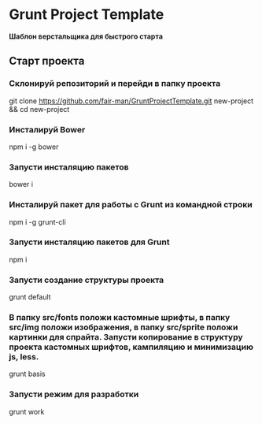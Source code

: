 # Grunt Project Template
**Шаблон верстальщика для быстрого старта**

## Старт проекта

### Склонируй репозиторий и перейди в папку проекта

git clone https://github.com/fair-man/GruntProjectTemplate.git new-project && cd new-project

### Инсталируй Bower

npm i -g bower

### Запусти инсталяцию пакетов

bower i

### Инсталируй пакет для работы с Grunt из командной строки

npm i -g grunt-cli

### Запусти инсталяцию пакетов для Grunt

npm i

### Запусти создание структуры проекта

grunt default

### В папку src/fonts положи кастомные шрифты, в папку src/img положи изображения, в папку src/sprite положи картинки для спрайта. Запусти копирование в структуру проекта кастомных шрифтов, кампиляцию и минимизацию js, less.

grunt basis

### Запусти режим для разработки

grunt work
